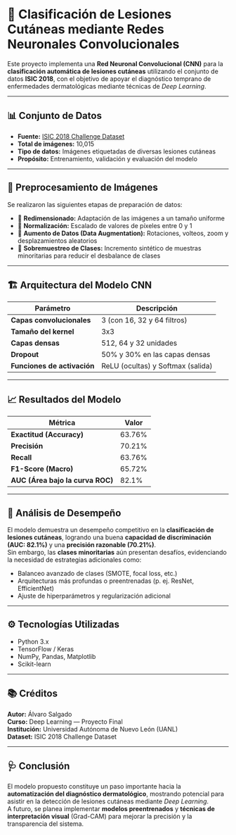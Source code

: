 # 🧠 Clasificación de Lesiones Cutáneas mediante Redes Neuronales Convolucionales

Este proyecto implementa una **Red Neuronal Convolucional (CNN)** para la **clasificación automática de lesiones cutáneas** utilizando el conjunto de datos **ISIC 2018**, con el objetivo de apoyar el diagnóstico temprano de enfermedades dermatológicas mediante técnicas de *Deep Learning*.

---

## 📊 Conjunto de Datos

- **Fuente:** [ISIC 2018 Challenge Dataset](https://challenge.isic-archive.com/data/)
- **Total de imágenes:** 10,015
- **Tipo de datos:** Imágenes etiquetadas de diversas lesiones cutáneas
- **Propósito:** Entrenamiento, validación y evaluación del modelo

---

## 🧩 Preprocesamiento de Imágenes

Se realizaron las siguientes etapas de preparación de datos:

- 🔹 **Redimensionado:** Adaptación de las imágenes a un tamaño uniforme  
- 🔹 **Normalización:** Escalado de valores de píxeles entre 0 y 1  
- 🔹 **Aumento de Datos (Data Augmentation):** Rotaciones, volteos, zoom y desplazamientos aleatorios  
- 🔹 **Sobremuestreo de Clases:** Incremento sintético de muestras minoritarias para reducir el desbalance de clases  

---

## 🏗️ Arquitectura del Modelo CNN

| Parámetro | Descripción |
|------------|-------------|
| **Capas convolucionales** | 3 (con 16, 32 y 64 filtros) |
| **Tamaño del kernel** | 3x3 |
| **Capas densas** | 512, 64 y 32 unidades |
| **Dropout** | 50% y 30% en las capas densas |
| **Funciones de activación** | ReLU (ocultas) y Softmax (salida) |

---

## 📈 Resultados del Modelo

| Métrica | Valor |
|----------|--------|
| **Exactitud (Accuracy)** | 63.76% |
| **Precisión** | 70.21% |
| **Recall** | 63.76% |
| **F1-Score (Macro)** | 65.72% |
| **AUC (Área bajo la curva ROC)** | 82.1% |

---

## 🧠 Análisis de Desempeño

El modelo demuestra un desempeño competitivo en la **clasificación de lesiones cutáneas**, logrando una buena **capacidad de discriminación (AUC: 82.1%)** y una **precisión razonable (70.21%)**.  
Sin embargo, las **clases minoritarias** aún presentan desafíos, evidenciando la necesidad de estrategias adicionales como:

- Balanceo avanzado de clases (SMOTE, focal loss, etc.)  
- Arquitecturas más profundas o preentrenadas (p. ej. ResNet, EfficientNet)  
- Ajuste de hiperparámetros y regularización adicional  

---

## ⚙️ Tecnologías Utilizadas

- Python 3.x  
- TensorFlow / Keras  
- NumPy, Pandas, Matplotlib  
- Scikit-learn  

---

## 📚 Créditos

**Autor:** Álvaro Salgado  
**Curso:** Deep Learning — Proyecto Final  
**Institución:** Universidad Autónoma de Nuevo León (UANL)  
**Dataset:** ISIC 2018 Challenge Dataset  

---

## 🩺 Conclusión

El modelo propuesto constituye un paso importante hacia la **automatización del diagnóstico dermatológico**, mostrando potencial para asistir en la detección de lesiones cutáneas mediante *Deep Learning*.  
A futuro, se planea implementar **modelos preentrenados** y **técnicas de interpretación visual** (Grad-CAM) para mejorar la precisión y la transparencia del sistema.
